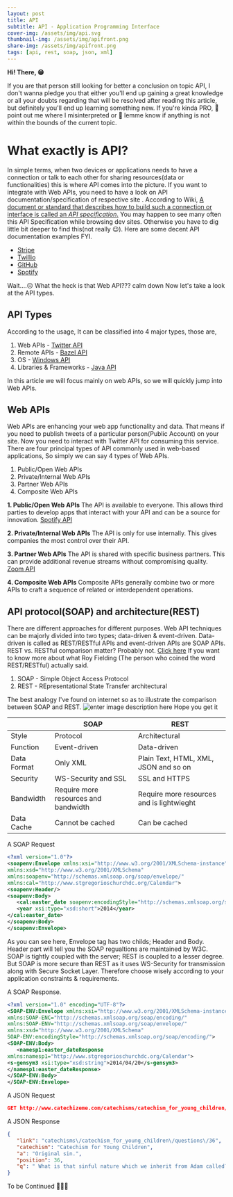 ```yaml
---
layout: post
title: API
subtitle: API - Application Programming Interface
cover-img: /assets/img/api.svg
thumbnail-img: /assets/img/apifront.png
share-img: /assets/img/apifront.png
tags: [api, rest, soap, json, xml]
---
```


**Hi! There, 😁**

If you are that person still looking for better a conclusion on topic API, I don't wanna pledge you that either you'll end up gaining a great knowledge or all your doubts regarding that will be resolved after reading this article, but definitely you'll end up learning something new. If you're kinda PRO, 🙌 point out me where I misinterpreted or  🙌 lemme know if anything is not within the bounds of the current topic. 


# What exactly is API?

In simple terms, when two devices or applications needs to have a connection or talk to each other for sharing resources(data or functionalities) this is where API comes into the picture. If you want to integrate with Web APIs, you need to have a look on API documentation/specification of respective site . According to Wiki, [A document or standard that describes how to build such a connection or interface is called an _API specification_.](https://en.wikipedia.org/wiki/API#:~:text=A%20document%20or%20standard%20that%20describes%20how%20to%20build%20such%20a%20connection%20or%20interface%20is%20called%20an%20API%20specification.) 
You may happen to see many often this API Specification while browsing dev sites. Otherwise you have to dig little bit deeper to find this(not really 😉). Here are some decent API documentation examples FYI. 
 -  [Stripe](https://stripe.com/docs/api)
 - [Twillio](https://www.twilio.com/docs/usage/api)
 - [GitHub](https://docs.github.com/en/rest/guides/getting-started-with-the-rest-api)
 - [Spotify](https://developer.spotify.com/documentation/web-api/)
 
Wait....😑 What the heck is that Web API??? calm down Now let's take a look at the API types.

## API Types

According to the usage, It can be classified into 4 major types, those are,

 1. Web APIs - [Twitter API](https://developer.twitter.com/en/docs/twitter-api)
 2. Remote APIs - [Bazel API](https://bazel.build/)
 3. OS - [Windows API](https://docs.microsoft.com/en-us/windows/win32/apiindex/windows-api-list)
 4. Libraries & Frameworks - [Java API](https://docs.oracle.com/javase/7/docs/api/)
 
In this article we will focus mainly on web APIs, so we will quickly jump into Web APIs. 

## Web APIs

Web APIs are enhancing your web app functionality and data. That means if you need to publish tweets of a particular person(Public Account) on your site. Now you need to interact with Twitter API for consuming this service. There are four principal types of API commonly used in web-based applications, So simply we can say 4 types of Web APIs. 
 
 1. Public/Open Web APIs
 2. Private/Internal Web APIs
 3. Partner Web APIs
 4. Composite Web APIs

 **1. Public/Open Web APIs**
The API is available to everyone. This allows third parties to develop apps that interact with your API and can be a source for innovation. [Spotify API](https://developer.spotify.com/)

 **2. Private/Internal Web APIs**
The API is only for use internally. This gives companies the most control over their API.

**3. Partner Web APIs**
The API is shared with specific business partners. This can provide additional revenue streams without compromising quality.  [Zoom API](https://marketplace.zoom.us/docs/api-reference/zoom-api)

 **4. Composite Web APIs**
Composite APIs generally combine two or more APIs to craft a sequence of related or interdependent operations. 

##  API protocol(SOAP) and architecture(REST)

There are different approaches for different purposes. Web API techniques can be majorly divided into two types; data-driven & event-driven. Data-driven is called as REST/RESTful APIs and event-driven APIs are SOAP APIs. REST vs. RESTful comparison matter? Probably not. [Click here](https://blog.ndepend.com/rest-vs-restful/) If you want to know more about what Roy Fielding (The person who coined the word REST/RESTful) actually said. 

 1. SOAP - Simple Object Access Protocol
 2. REST - REpresentational State Transfer architectural
 
 The best analogy I've found on internet so as to illustrate the comparison between SOAP and REST. 
 ![enter image description here](https://jelvix.com/wp-content/uploads/2020/09/app-server.jpg)
 Hope you get it 

|                |SOAP                        |REST|
|----------------|-------------------------------|-----------------------------|
|Style| Protocol         |Architectural           |
|Function|Event-driven           |Data-driven          |
|Data Format|Only XML|Plain Text, HTML, XML, JSON and so on |
|Security| WS-Security and SSL |SSL and HTTPS|
|Bandwidth| Require more resources and bandwidth|Require more resources and is lightwieght|
|Data Cache| Cannot be cached|Can be cached|


A SOAP Request 

```xml
<?xml version="1.0"?> 
<soapenv:Envelope xmlns:xsi="http://www.w3.org/2001/XMLSchema-instance"
xmlns:xsd="http://www.w3.org/2001/XMLSchema" 
xmlns:soapenv="http://schemas.xmlsoap.org/soap/envelope/" 
xmlns:cal="http://www.stgregorioschurchdc.org/Calendar"> 
<soapenv:Header/> 
<soapenv:Body> 
   <cal:easter_date soapenv:encodingStyle="http://schemas.xmlsoap.org/soap/encoding/"> 
   <year xsi:type="xsd:short">2014</year> 
</cal:easter_date> 
</soapenv:Body> 
</soapenv:Envelope>
```
As you can see here, Envelope tag has two childs; Header and Body. Header part will tell you the SOAP regualtions are maintained by W3C. SOAP is tightly coupled with the server; REST is coupled to a lesser degree. But SOAP is more secure than REST as it uses WS-Security for transmission along with Secure Socket Layer. Therefore choose wisely according to your application constraints & requirements.

A SOAP Response.

```xml
<?xml version="1.0" encoding="UTF-8"?>
<SOAP-ENV:Envelope xmlns:xsi="http://www.w3.org/2001/XMLSchema-instance"
xmlns:SOAP-ENC="http://schemas.xmlsoap.org/soap/encoding/"
xmlns:SOAP-ENV="http://schemas.xmlsoap.org/soap/envelope/"
xmlns:xsd="http://www.w3.org/2001/XMLSchema"
SOAP-ENV:encodingStyle="http://schemas.xmlsoap.org/soap/encoding/">
<SOAP-ENV:Body>
   <namesp1:easter_dateResponse 
xmlns:namesp1="http://www.stgregorioschurchdc.org/Calendar">    
<s-gensym3 xsi:type="xsd:string">2014/04/20</s-gensym3>
</namesp1:easter_dateResponse>
</SOAP-ENV:Body>
</SOAP-ENV:Envelope>
```

A JSON Request

```json
GET http://www.catechizeme.com/catechisms/catechism_for_young_children/daily_question.js HTTP/1.1
```
A JSON Response

```json
{
   "link": "catechisms\/catechism_for_young_children\/questions\/36",
   "catechism": "Catechism for Young Children",
   "a": "Original sin.",
   "position": 36,
   "q": " What is that sinful nature which we inherit from Adam called?"
}
```

To be Continued 🎈🎈🎈

